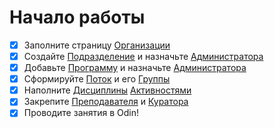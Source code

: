 # Начало работы

* [x] Заполните страницу [Организации](../struktura/universitet/)
* [x] Создайте [Подразделение](../struktura/podrazdelenie.md) и назначьте [Администратора](../instrukcii-po-rabote/dlya-administratorov/kak-naznachit-administratora-..md)
* [x] Добавьте [Программу](../struktura/programma/) и назначьте [Администратора](../instrukcii-po-rabote/dlya-administratorov/kak-naznachit-administratora-..md)
* [x] Сформируйте [Поток](../struktura/potok.md) и его [Группы](../struktura/gruppa.md)
* [x] Наполните [Дисциплины](../struktura/disciplina/) [Активностями](../struktura/aktivnosti/)
* [x] Закрепите [Преподавателя](../instrukcii-po-rabote/dlya-administratorov/kak-naznachit-prepodavatelya.md) и [Куратора](../instrukcii-po-rabote/kuratory/naznachenie-roli.md)
* [x] Проводите занятия в Odin!
